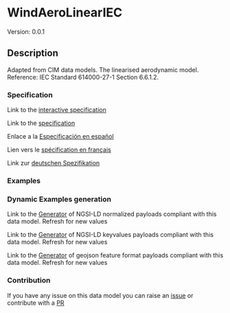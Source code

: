 # WindAeroLinearIEC
Version: 0.0.1

## Description 

Adapted from CIM data models. The linearised aerodynamic model.    Reference: IEC Standard 614000-27-1 Section 6.6.1.2.
### Specification

Link to the [interactive specification](https://swagger.lab.fiware.org/?url=https://github.com/smart-data-models/dataModel.EnergyCIM/blob/master/WindAeroLinearIEC/swagger.yaml)

Link to the [specification](https://github.com/smart-data-models/dataModel.EnergyCIM/blob/master/WindAeroLinearIEC/doc/spec.md)

Enlace a la [Especificación en español](https://github.com/smart-data-models/dataModel.EnergyCIM/blob/master/WindAeroLinearIEC/doc/spec_ES.md)

Lien vers le [spécification en français](https://github.com/smart-data-models/dataModel.EnergyCIM/blob/master/WindAeroLinearIEC/doc/spec_FR.md)

Link zur [deutschen Spezifikation](https://github.com/smart-data-models/dataModel.EnergyCIM/blob/master/WindAeroLinearIEC/doc/spec_DE.md)
### Examples
### Dynamic Examples generation

Link to the [Generator](https://smartdatamodels.org/extra/ngsi-ld_generator.php?schemaUrl=https://raw.githubusercontent.com/smart-data-models/dataModel.EnergyCIM/master/WindAeroLinearIEC/schema.json&email=info@smartdatamodels.org) of NGSI-LD normalized payloads compliant with this data model. Refresh for new values

Link to the [Generator](https://smartdatamodels.org/extra/ngsi-ld_generator_keyvalues.php?schemaUrl=https://raw.githubusercontent.com/smart-data-models/dataModel.EnergyCIM/master/WindAeroLinearIEC/schema.json&email=info@smartdatamodels.org) of NGSI-LD keyvalues payloads compliant with this data model. Refresh for new values

Link to the [Generator](https://smartdatamodels.org/extra/geojson_features_generator_v1.0.php?schemaUrl=https://raw.githubusercontent.com/smart-data-models/dataModel.EnergyCIM/master/WindAeroLinearIEC/schema.json&email=info@smartdatamodels.org) of geojson feature format payloads compliant with this data model. Refresh for new values
### Contribution

 If you have any issue on this data model you can raise an [issue](https://github.com/smart-data-models/dataModel.EnergyCIM/issues)  or contribute with a [PR](https://github.com/smart-data-models/dataModel.EnergyCIM/pulls)